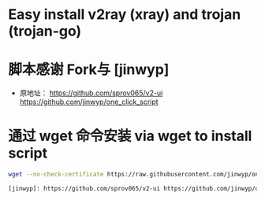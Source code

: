 # Easy install v2ray (xray) and trojan (trojan-go)


# 脚本感谢 Fork与 [jinwyp]
* 原地址： https://github.com/sprov065/v2-ui https://github.com/jinwyp/one_click_script

# 通过 wget 命令安装 via wget to install script
```bash
wget --no-check-certificate https://raw.githubusercontent.com/jinwyp/one_click_script/master/trojan_v2ray_install.sh && chmod +x ./trojan_v2ray_install.sh && ./trojan_v2ray_install.sh

[jinwyp]: https://github.com/sprov065/v2-ui https://github.com/jinwyp/one_click_script




